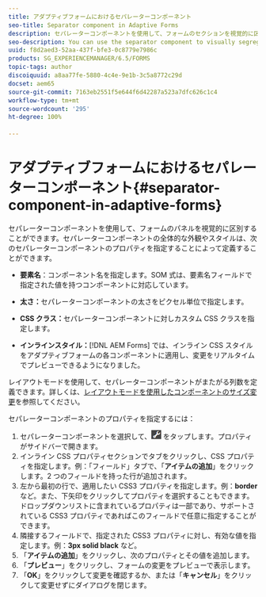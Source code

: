 ```yaml
---
title: アダプティブフォームにおけるセパレーターコンポーネント
seo-title: Separator component in Adaptive Forms
description: セパレーターコンポーネントを使用して、フォームのセクションを視覚的に区別することができます。
seo-description: You can use the separator component to visually segregate sections of a form.
uuid: f8d2aed3-52aa-437f-bfe3-0c8779e7986c
products: SG_EXPERIENCEMANAGER/6.5/FORMS
topic-tags: author
discoiquuid: a8aa77fe-5880-4c4e-9e1b-3c5a8772c29d
docset: aem65
source-git-commit: 7163eb2551f5e644f6d42287a523a7dfc626c1c4
workflow-type: tm+mt
source-wordcount: '295'
ht-degree: 100%

---
```



# アダプティブフォームにおけるセパレーターコンポーネント{#separator-component-in-adaptive-forms}

セパレーターコンポーネントを使用して、フォームのパネルを視覚的に区別することができます。セパレーターコンポーネントの全体的な外観やスタイルは、次のセパレーターコンポーネントのプロパティを指定することによって定義することができます。

* **要素名**：コンポーネント名を指定します。SOM 式は、要素名フィールドで指定された値を持つコンポーネントに対応しています。
* **太さ：**&#x200B;セパレーターコンポーネントの太さをピクセル単位で指定します。

* **CSS クラス：**&#x200B;セパレーターコンポーネントに対しカスタム CSS クラスを指定します。

* **インラインスタイル：**[!DNL AEM Forms] では、インライン CSS スタイルをアダプティブフォームの各コンポーネントに適用し、変更をリアルタイムでプレビューできるようになりました。

レイアウトモードを使用して、セパレーターコンポーネントがまたがる列数を定義できます。詳しくは、[レイアウトモードを使用したコンポーネントのサイズ変更](resize-using-layout-mode.md)を参照してください。

セパレーターコンポーネントのプロパティを指定するには：

1. セパレーターコンポーネントを選択して、![cmppr](assets/cmppr.png) をタップします。プロパティがサイドバーで開きます。
1. インライン CSS プロパティセクションでタブをクリックし、CSS プロパティを指定します。例：「フィールド」タブで、「**アイテムの追加**」をクリックします。2 つのフィールドを持った行が追加されます。
1. 左から最初の行で、適用したい CSS3 プロパティを指定します。例：**border** など。また、下矢印をクリックしてプロパティを選択することもできます。ドロップダウンリストに含まれているプロパティは一部であり、サポートされている CSS3 プロパティであればこのフィールドで任意に指定することができます。
1. 隣接するフィールドで、指定された CSS3 プロパティに対し、有効な値を指定します。例：**3px solid black** など。
1. 「**アイテムの追加**」をクリックし、次のプロパティとその値を追加します。
1. 「**プレビュー**」をクリックし、フォームの変更をプレビューで表示します。
1. 「**OK**」をクリックして変更を確認するか、または「**キャンセル**」をクリックして変更せずにダイアログを閉じます。

